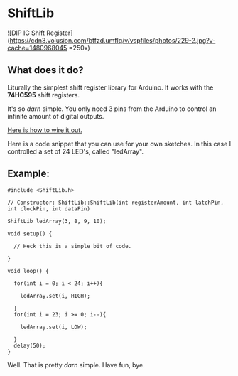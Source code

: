 # ShiftLib

![DIP IC Shift Register](https://cdn3.volusion.com/btfzd.umflq/v/vspfiles/photos/229-2.jpg?v-cache=1480968045 =250x)

## What does it do?

Liturally the simplest shift register library for Arduino. It works with the **74HC595** shift registers.

It's so *darn* simple. You only need 3 pins from the Arduino to control an infinite amount of digital outputs.

[Here is how to wire it out.](https://www.arduino.cc/en/Tutorial/Foundations/ShiftOut)

Here is a code snippet that you can use for your own sketches. In this case I controlled a set of 24 LED's, called "ledArray".

## Example:

```
#include <ShiftLib.h>

// Constructor: ShiftLib::ShiftLib(int registerAmount, int latchPin, int clockPin, int dataPin)

ShiftLib ledArray(3, 8, 9, 10);

void setup() {

  // Heck this is a simple bit of code.
  
}

void loop() {

  for(int i = 0; i < 24; i++){
  
    ledArray.set(i, HIGH);
    
  }
  for(int i = 23; i >= 0; i--){
  
    ledArray.set(i, LOW);
    
  }
  delay(50);
}
```


Well. That is pretty *darn* simple. Have fun, bye.
